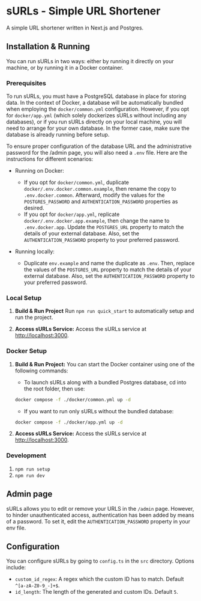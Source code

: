 # sURLs - Simple URL Shortener

A simple URL shortener written in Next.js and Postgres.

## Installation & Running
You can run sURLs in two ways: either by running it directly on your machine, or by running it in a Docker container. 

### Prerequisites
To run sURLs, you must have a PostgreSQL database in place for storing data. In the context of Docker, a database will be automatically bundled when employing the `docker/common.yml` configuration. However, if you opt for `docker/app.yml` (which solely dockerizes sURLs without including any databases), or if you run sURLs directly on your local machine, you will need to arrange for your own database. In the former case, make sure the database is already running before setup.

To ensure proper configuration of the database URL and the administrative password for the /admin page, you will also need a `.env` file. Here are the instructions for different scenarios:

   * Running on Docker:
      * If you opt for `docker/common.yml`, duplicate `docker/.env.docker.common.example`, then rename the copy to `.env.docker.common`. Afterward, modify the values for the `POSTGRES_PASSWORD` and `AUTHENTICATION_PASSWORD` properties as desired.
      * If you opt for `docker/app.yml`, replicate `docker/.env.docker.app.example`, then change the name to `.env.docker.app`. Update the `POSTGRES_URL` property to match the details of your external database. Also, set the `AUTHENTICATION_PASSWORD` property to your preferred password.

   * Running locally:
     * Duplicate `env.example` and name the duplicate as `.env`. Then, replace the values of the `POSTGRES_URL` property to match the details of your external database. Also, set the `AUTHENTICATION_PASSWORD` property to your preferred password.

### Local Setup

1. **Build & Run Project** 
   Run `npm run quick_start` to automatically setup and run the project.

2. **Access sURLs Service:** 
   Access the sURLs service at [http://localhost:3000](http://localhost:3000).

### Docker Setup

1. **Build & Run Project:** 
   You can start the Docker container using one of the following commands:
   - To launch sURLs along with a bundled Postgres database, cd into the root folder, then use:
   ```bash
   docker compose -f ./docker/common.yml up -d
   ```

   - If you want to run only sURLs without the bundled database:
   ```bash
   docker compose -f ./docker/app.yml up -d
   ```

2. **Access sURLs Service:** 
     Access the sURLs service at [http://localhost:3000](http://localhost:3000).

### Development

1. `npm run setup`
2. `npm run dev`


## Admin page

sURLs allows you to edit or remove your URLS in the `/admin` page. However, to
hinder unauthenticated access, authentication has been added by means of a
password. To set it, edit the `AUTHENTICATION_PASSWORD` property in your env file. 

## Configuration

You can configure sURLs by going to `config.ts` in the `src` directory. Options
include:

- `custom_id_regex`: A regex which the custom ID has to match. Default
  `^[a-zA-Z0-9_-]+$`.
- `id_length`: The length of the generated and custom IDs. Default `5`.

